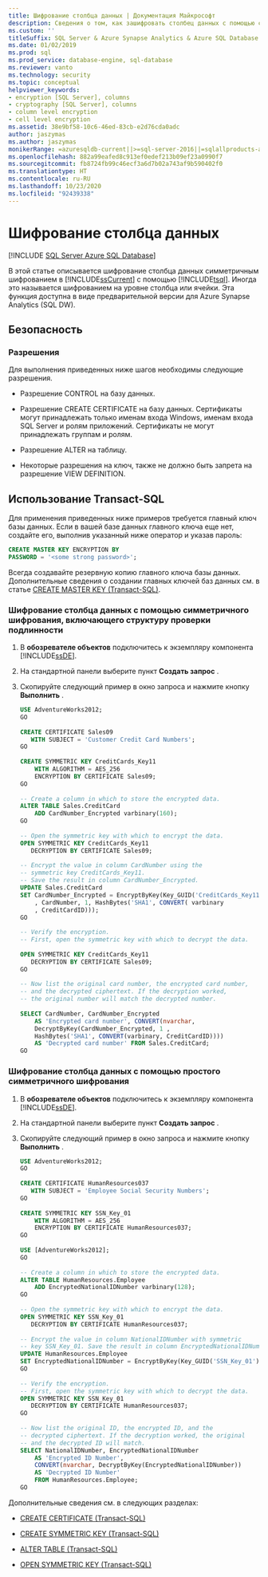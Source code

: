 ```yaml
---
title: Шифрование столбца данных | Документация Майкрософт
description: Сведения о том, как зашифровать столбец данных с помощью симметричного шифрования в SQL Server, используя Transact-SQL, что иногда называют шифрованием на уровне столбцов или ячеек.
ms.custom: ''
titleSuffix: SQL Server & Azure Synapse Analytics & Azure SQL Database & SQL Managed Instance
ms.date: 01/02/2019
ms.prod: sql
ms.prod_service: database-engine, sql-database
ms.reviewer: vanto
ms.technology: security
ms.topic: conceptual
helpviewer_keywords:
- encryption [SQL Server], columns
- cryptography [SQL Server], columns
- column level encryption
- cell level encryption
ms.assetid: 38e9bf58-10c6-46ed-83cb-e2d76cda0adc
author: jaszymas
ms.author: jaszymas
monikerRange: =azuresqldb-current||>=sql-server-2016||=sqlallproducts-allversions||>=sql-server-linux-2017||=azuresqldb-mi-current||=azure-sqldw-latest
ms.openlocfilehash: 882a99eafed8c913ef0edef213b09ef23a0990f7
ms.sourcegitcommit: fb8724fb99c46ecf3a6d7b02a743af9b590402f0
ms.translationtype: HT
ms.contentlocale: ru-RU
ms.lasthandoff: 10/23/2020
ms.locfileid: "92439338"
---
```

# <a name="encrypt-a-column-of-data"></a>Шифрование столбца данных

[!INCLUDE [SQL Server Azure SQL Database](../../../includes/applies-to-version/sql-asdb-asdbmi-asa.md)]  

  В этой статье описывается шифрование столбца данных симметричным шифрованием в [!INCLUDE[ssCurrent](../../../includes/sscurrent-md.md)] с помощью [!INCLUDE[tsql](../../../includes/tsql-md.md)]. Иногда это называется шифрованием на уровне столбца или ячейки. Эта функция доступна в виде предварительной версии для Azure Synapse Analytics (SQL DW).

## <a name="security"></a>Безопасность  
  
### <a name="permissions"></a>Разрешения  
 Для выполнения приведенных ниже шагов необходимы следующие разрешения.  
  
- Разрешение CONTROL на базу данных.  
  
- Разрешение CREATE CERTIFICATE на базу данных. Сертификаты могут принадлежать только именам входа Windows, именам входа SQL Server и ролям приложений. Сертификаты не могут принадлежать группам и ролям.  
  
- Разрешение ALTER на таблицу.  
  
- Некоторые разрешения на ключ, также не должно быть запрета на разрешение VIEW DEFINITION.  
  
## <a name="using-transact-sql"></a>Использование Transact-SQL  

Для применения приведенных ниже примеров требуется главный ключ базы данных. Если в вашей базе данных главного ключа еще нет, создайте его, выполнив указанный ниже оператор и указав пароль:

```sql  
CREATE MASTER KEY ENCRYPTION BY   
PASSWORD = '<some strong password>';  
```  

Всегда создавайте резервную копию главного ключа базы данных. Дополнительные сведения о создании главных ключей баз данных см. в статье [CREATE MASTER KEY (Transact-SQL)](../../../t-sql/statements/create-master-key-transact-sql.md).

### <a name="to-encrypt-a-column-of-data-using-symmetric-encryption-that-includes-an-authenticator"></a>Шифрование столбца данных с помощью симметричного шифрования, включающего структуру проверки подлинности  
  
1. В **обозревателе объектов** подключитесь к экземпляру компонента [!INCLUDE[ssDE](../../../includes/ssde-md.md)].  
  
2. На стандартной панели выберите пункт **Создать запрос** .  
  
3. Скопируйте следующий пример в окно запроса и нажмите кнопку **Выполнить** .  

    ```sql
    USE AdventureWorks2012;  
    GO  
  
    CREATE CERTIFICATE Sales09  
       WITH SUBJECT = 'Customer Credit Card Numbers';  
    GO  
  
    CREATE SYMMETRIC KEY CreditCards_Key11  
        WITH ALGORITHM = AES_256  
        ENCRYPTION BY CERTIFICATE Sales09;  
    GO  
  
    -- Create a column in which to store the encrypted data.  
    ALTER TABLE Sales.CreditCard   
        ADD CardNumber_Encrypted varbinary(160);   
    GO  
  
    -- Open the symmetric key with which to encrypt the data.  
    OPEN SYMMETRIC KEY CreditCards_Key11  
       DECRYPTION BY CERTIFICATE Sales09;  
  
    -- Encrypt the value in column CardNumber using the  
    -- symmetric key CreditCards_Key11.  
    -- Save the result in column CardNumber_Encrypted.    
    UPDATE Sales.CreditCard  
    SET CardNumber_Encrypted = EncryptByKey(Key_GUID('CreditCards_Key11')  
        , CardNumber, 1, HashBytes('SHA1', CONVERT( varbinary  
        , CreditCardID)));  
    GO  
  
    -- Verify the encryption.  
    -- First, open the symmetric key with which to decrypt the data.  
  
    OPEN SYMMETRIC KEY CreditCards_Key11  
       DECRYPTION BY CERTIFICATE Sales09;  
    GO  
  
    -- Now list the original card number, the encrypted card number,  
    -- and the decrypted ciphertext. If the decryption worked,  
    -- the original number will match the decrypted number.  
  
    SELECT CardNumber, CardNumber_Encrypted   
        AS 'Encrypted card number', CONVERT(nvarchar,  
        DecryptByKey(CardNumber_Encrypted, 1 ,   
        HashBytes('SHA1', CONVERT(varbinary, CreditCardID))))  
        AS 'Decrypted card number' FROM Sales.CreditCard;  
    GO  
    ```  
  
### <a name="to-encrypt-a-column-of-data-using-a-simple-symmetric-encryption"></a>Шифрование столбца данных с помощью простого симметричного шифрования  
  
1. В **обозревателе объектов** подключитесь к экземпляру компонента [!INCLUDE[ssDE](../../../includes/ssde-md.md)].  
  
2. На стандартной панели выберите пункт **Создать запрос** .  
  
3. Скопируйте следующий пример в окно запроса и нажмите кнопку **Выполнить** .  
  
    ```sql
    USE AdventureWorks2012;  
    GO  
  
    CREATE CERTIFICATE HumanResources037  
       WITH SUBJECT = 'Employee Social Security Numbers';  
    GO  
  
    CREATE SYMMETRIC KEY SSN_Key_01  
        WITH ALGORITHM = AES_256  
        ENCRYPTION BY CERTIFICATE HumanResources037;  
    GO  
  
    USE [AdventureWorks2012];  
    GO  
  
    -- Create a column in which to store the encrypted data.  
    ALTER TABLE HumanResources.Employee  
        ADD EncryptedNationalIDNumber varbinary(128);   
    GO  
  
    -- Open the symmetric key with which to encrypt the data.  
    OPEN SYMMETRIC KEY SSN_Key_01  
       DECRYPTION BY CERTIFICATE HumanResources037;  
  
    -- Encrypt the value in column NationalIDNumber with symmetric   
    -- key SSN_Key_01. Save the result in column EncryptedNationalIDNumber.  
    UPDATE HumanResources.Employee  
    SET EncryptedNationalIDNumber = EncryptByKey(Key_GUID('SSN_Key_01'), NationalIDNumber);  
    GO  
  
    -- Verify the encryption.  
    -- First, open the symmetric key with which to decrypt the data.  
    OPEN SYMMETRIC KEY SSN_Key_01  
       DECRYPTION BY CERTIFICATE HumanResources037;  
    GO  
  
    -- Now list the original ID, the encrypted ID, and the   
    -- decrypted ciphertext. If the decryption worked, the original  
    -- and the decrypted ID will match.  
    SELECT NationalIDNumber, EncryptedNationalIDNumber   
        AS 'Encrypted ID Number',  
        CONVERT(nvarchar, DecryptByKey(EncryptedNationalIDNumber))   
        AS 'Decrypted ID Number'  
        FROM HumanResources.Employee;  
    GO  
    ```  
  
 Дополнительные сведения см. в следующих разделах:  
  
-   [CREATE CERTIFICATE (Transact-SQL)](../../../t-sql/statements/create-certificate-transact-sql.md)  
  
-   [CREATE SYMMETRIC KEY (Transact-SQL)](../../../t-sql/statements/create-symmetric-key-transact-sql.md)  
  
-   [ALTER TABLE (Transact-SQL)](../../../t-sql/statements/alter-table-transact-sql.md)  
  
-   [OPEN SYMMETRIC KEY (Transact-SQL)](../../../t-sql/statements/open-symmetric-key-transact-sql.md)  
